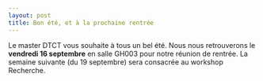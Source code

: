 ```yaml
---
layout: post
title: Bon été, et à la prochaine rentrée
---
```


Le master DTCT vous souhaite à tous un bel été. Nous nous retrouverons le <strong>vendredi 16 septembre</strong> en salle GH003 pour notre réunion de rentrée.
La semaine suivante (du 19 septembre) sera consacrée au workshop Recherche.
